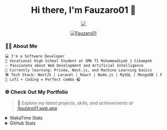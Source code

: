 <h1 align="center">Hi there, I'm Fauzaro01 👋</h1>

<p align="center">
  <img src="https://readme-typing-svg.herokuapp.com?font=Fira+Code&size=22&pause=1000&center=true&vCenter=true&width=460&lines=Full+Stack+Web+Developer;Self-Taught+Programmer;Always+Learning+New+Things;Love+to+Build+Cool+Stuff+😎" />
</p>

<p align="center">
  <a href="https://github.com/Fauzaro01">
    <img src="https://komarev.com/ghpvc/?username=Fauzaro01&label=Profile+views&color=blue&style=flat" alt="Fauzaro01" />
  </a>
</p>

### 👨‍💻 About Me

```txt
💻 I'm a Software Developer
🏫 Vocational High School Student at SMK TI Muhammadiyah 1 Cikampek
💡 Passionate about Web Development and Artificial Intelligence
🌱 Currently learning: Prisma, Next.js, and Machine Learning basics
🛠️ Tech Stack: NextJS | Laravel | React | Node.js | MySQL | MongoDB | PrismaJS
🎵 Lofi + Coding = Perfect combo 🎧
```


### 🌐 Check Out My Portfolio

> 📎 *Explore my latest projects, skills, and achievements at [fauzaro01.web.app](https://fauzaro01.web.app)*


<details>
  <summary>
     WakaTime Stats
  </summary>
  <br>
  
  <!--START_SECTION:waka-->

```txt
From: 10 September 2021 - To: 13 September 2025

Total Time: 976 hrs 23 mins

JavaScript          316 hrs 39 mins ████████░░░░░░░░░░░░░░░░░   32.43 %
PHP                 181 hrs 50 mins ████▓░░░░░░░░░░░░░░░░░░░░   18.62 %
HTML                107 hrs 53 mins ██▓░░░░░░░░░░░░░░░░░░░░░░   11.05 %
Blade Template      86 hrs 15 mins  ██▒░░░░░░░░░░░░░░░░░░░░░░   08.83 %
EJS                 69 hrs 24 mins  █▓░░░░░░░░░░░░░░░░░░░░░░░   07.11 %
Java                43 hrs 21 mins  █░░░░░░░░░░░░░░░░░░░░░░░░   04.44 %
CSS                 37 hrs 16 mins  █░░░░░░░░░░░░░░░░░░░░░░░░   03.82 %
JSON                35 hrs 7 mins   █░░░░░░░░░░░░░░░░░░░░░░░░   03.60 %
TypeScript          20 hrs 10 mins  ▓░░░░░░░░░░░░░░░░░░░░░░░░   02.07 %
Python              13 hrs 52 mins  ▒░░░░░░░░░░░░░░░░░░░░░░░░   01.42 %
```

<!--END_SECTION:waka-->
</details>
<details>
  <summary>
    GitHub Stats
  </summary>
  <br>
  <div align="center">
    <img src="https://github-readme-stats.vercel.app/api?username=Fauzaro01&show_icons=true&theme=algolia" alt="Fauzaro01's GitHub Stats" style="margin: 20px;" />
    <img src="https://github-readme-streak-stats.herokuapp.com/?user=Fauzaro01&theme=algolia" alt="Fauzaro01's GitHub Streak" style="margin: 20px;" />
  </div>

  <div align="center">
    <img src="https://github-readme-stats.vercel.app/api?username=Fauzaro01&show_icons=true&locale=en&count_private=true&hide_rank=true&custom_title=My%20GitHub%20Stats&disable_animations=true&theme=algolia" alt="Fauzaro01's Stars" style="margin: 20px;" />
    <img src="https://github-readme-stats.vercel.app/api/top-langs/?username=Fauzaro01&langs_count=8&theme=algolia&layout=compact" alt="Top Languages" style="margin: 20px;" />
  </div>
</details>
